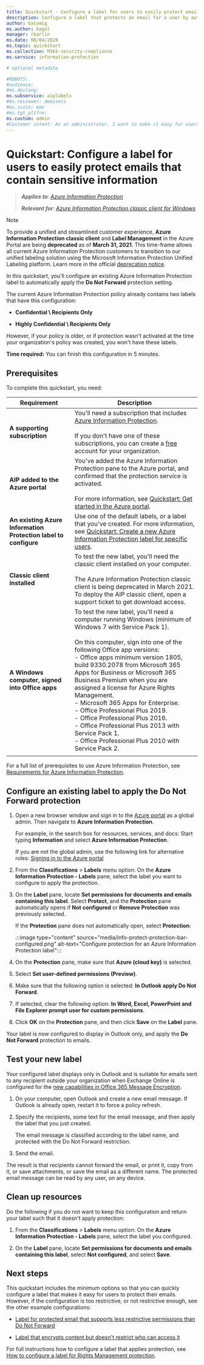 ```yaml
---
title: Quickstart - Configure a label for users to easily protect emails with Azure Information Protection (AIP)
description: Configure a label that protects an email for a user by automatically applying the Do Not Forward protection.
author: batamig
ms.author: bagol
manager: rkarlin
ms.date: 08/04/2020
ms.topic: quickstart
ms.collection: M365-security-compliance
ms.service: information-protection

# optional metadata

#ROBOTS:
#audience:
#ms.devlang:
ms.subservice: aiplabels
#ms.reviewer: demizets
#ms.suite: ems
#ms.tgt_pltfrm:
ms.custom: admin
#Customer intent: As an administrator, I want to make it easy for users to protect their emails that contain sensitive information.
---
```


# Quickstart: Configure a label for users to easily protect emails that contain sensitive information

>***Applies to**: [Azure Information Protection](https://azure.microsoft.com/pricing/details/information-protection)*
>
> ***Relevant for**: [Azure Information Protection classic client for Windows](faqs.md#whats-the-difference-between-the-azure-information-protection-classic-and-unified-labeling-clients)*

>[!NOTE]
> To provide a unified and streamlined customer experience, **Azure Information Protection classic client** and **Label Management** in the Azure Portal are being **deprecated** as of **March 31, 2021**. This time-frame allows all current Azure Information Protection customers to transition to our unified labeling solution using the Microsoft Information Protection Unified Labeling platform. Learn more in the official [deprecation notice](https://aka.ms/aipclassicsunset).

In this quickstart, you'll configure an existing Azure Information Protection label to automatically apply the **Do Not Forward** protection setting.

The current Azure Information Protection policy already contains two labels that have this configuration:

- **Confidential \ Recipients Only**

- **Highly Confidential \ Recipients Only**

However, if your policy is older, or if protection wasn't activated at the time your organization's policy was created, you won't have these labels.

**Time required:** You can finish this configuration in 5 minutes.

## Prerequisites

To complete this quickstart, you need:

|Requirement  |Description  |
|---------|---------|
|**A supporting subscription**     |  You'll need a subscription that includes [Azure Information Protection](https://azure.microsoft.com/pricing/details/information-protection/). </br></br>If you don't have one of these subscriptions, you can create a [free](https://admin.microsoft.com/Signup/Signup.aspx?OfferId=87dd2714-d452-48a0-a809-d2f58c4f68b7) account for your organization.       |
|**AIP added to the Azure portal**    |  You've added the Azure Information Protection pane to the Azure portal, and confirmed that the protection service is activated. </br></br>For more information, see [Quickstart: Get started in the Azure portal](quickstart-viewpolicy.md).       |
|**An existing Azure Information Protection label to configure**     | Use one of the default labels, or a label that you've created. For more information, see  [Quickstart: Create a new Azure Information Protection label for specific users](quickstart-label-specificusers.md). |
|**Classic client installed**    |   To test the new label, you'll need the classic client installed on your computer. </br></br>The Azure Information Protection classic client is being deprecated in March  2021. To deploy the AIP classic client, open a support ticket to get download access.  |
|**A Windows computer, signed into Office apps** |To test the new label, you'll need a  computer running Windows (minimum of Windows 7 with Service Pack 1). </br></br>On this computer, sign into one of the following Office app versions: </br>- Office apps minimum version 1805, build 9330.2078 from Microsoft 365 Apps for Business or Microsoft 365 Business Premium when you are assigned a license for Azure Rights Management. </br>- Microsoft 365 Apps for Enterprise. </br>- Office Professional Plus 2019. </br>- Office Professional Plus 2016.</br>- Office Professional Plus 2013 with Service Pack 1. </br>- Office Professional Plus 2010 with Service Pack 2.|
| | |

For a full list of prerequisites to use Azure Information Protection, see [Requirements for Azure Information Protection](requirements.md).

## Configure an existing label to apply the Do Not Forward protection

1. Open a new browser window and sign in to the [Azure portal](https://portal.azure.com) as a global admin. Then navigate to **Azure Information Protection**.

    For example, in the search box for resources, services, and docs: Start typing **Information** and select **Azure Information Protection**.

    If you are not the global admin, use the following link for alternative roles: [Signing in to the Azure portal](configure-policy.md#signing-in-to-the-azure-portal)

1. From the **Classifications** > **Labels** menu option: On the **Azure Information Protection - Labels** pane, select the label you want to configure to apply the protection.

1. On the **Label** pane, locate **Set permissions for documents and emails containing this label**. Select **Protect**, and the **Protection** pane automatically opens if **Not configured** or **Remove Protection** was previously selected.

    If the **Protection** pane does not automatically open, select **Protection**:

    :::image type="content" source="media/info-protect-protection-bar-configured.png" alt-text="Configure protection for an Azure Information Protection label":::

1. On the **Protection** pane, make sure that **Azure (cloud key)** is selected.

1. Select **Set user-defined permissions (Preview)**.

1. Make sure that the following option is selected: **In Outlook apply Do Not Forward**.

1. If selected, clear the following option: **In Word, Excel, PowerPoint and File Explorer prompt user for custom permissions**.

1. Click **OK** on the **Protection** pane, and then click **Save** on the **Label** pane.

Your label is now configured to display in Outlook only, and apply the **Do Not Forward** protection to emails.

## Test your new label

Your configured label displays only in Outlook and is suitable for emails sent to any recipient outside your organization when Exchange Online is configured for the [new capabilities in Office 365 Message Encryption](https://support.office.com/article/7ff0c040-b25c-4378-9904-b1b50210d00e).

1. On your computer, open Outlook and create a new email message. If Outlook is already open, restart it to force a policy refresh.

2. Specify the recipients, some text for the email message, and then apply the label that you just created.

    The email message is classified according to the label name, and protected with the Do Not Forward restriction.

3. Send the email.

The result is that recipients cannot forward the email, or print it, copy from it, or save attachments, or save the email as a different name. The protected email message can be read by any user, on any device.

## Clean up resources

Do the following if you do not want to keep this configuration and return your label such that it doesn't apply protection:

1. From the **Classifications** > **Labels** menu option: On the **Azure Information Protection - Labels** pane, select the label you configured.

1. On the **Label** pane, locate **Set permissions for documents and emails containing this label**, select **Not configured**, and select **Save**.

## Next steps

This quickstart includes the minimum options so that you can quickly configure a label that makes it easy for users to protect their emails. However, if the configuration is too restrictive, or not restrictive enough, see the other example configurations:

- [Label for protected email that supports less restrictive permissions than Do Not Forward](configure-policy-protection.md#example-4-label-for-protected-email-that-supports-less-restrictive-permissions-than-do-not-forward)

- [Label that encrypts content but doesn't restrict who can access it](configure-policy-protection.md#example-5-label-that-encrypts-content-but-doesnt-restrict-who-can-access-it)

For full instructions how to configure a label that applies protection, see [How to configure a label for Rights Management protection](configure-policy-protection.md).
